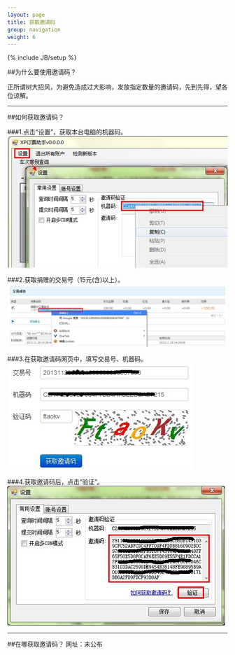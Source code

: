 ```yaml
---
layout: page
title: 获取邀请码
group: navigation
weight: 6
---
```


{% include JB/setup %}

##为什么要使用邀请码？

正所谓树大招风，为避免造成过大影响，发放指定数量的邀请码，先到先得，望各位谅解。
	
------

##如何获取邀请码？

###1.点击“设置”，获取本台电脑的机器码。
<img src="image/in_1.jpg" />

###2.获取捐赠的交易号（15元(含)以上）。
<img src="image/in_2.jpg" />

###3.在获取邀请码网页中，填写交易号、机器码。
<img src="image/in_3.jpg" />

###4.获取邀请码后，点击“验证”。
<img src="image/in_4.jpg" />

------

##在哪获取邀请码？
	网址：未公布